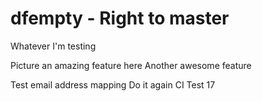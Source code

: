 # dfempty - Right to master

Whatever I'm testing

Picture an amazing feature here
Another awesome feature

Test email address mapping
Do it again
CI Test 17
